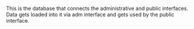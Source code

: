 This is the database that connects the administrative and public interfaces. Data gets loaded into it via adm interface and gets used by the public interface.
